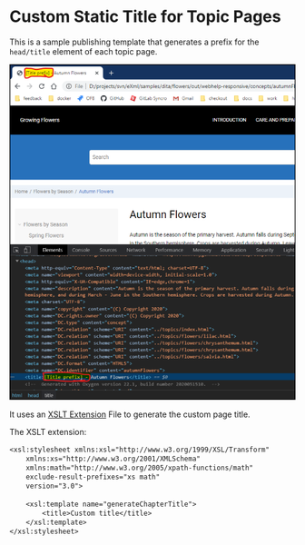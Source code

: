 # Custom Static Title for Topic Pages

This is a sample publishing template that generates a prefix for the `head/title` element of each topic page.

![Output Sample](topic-page-title-prefix.png)

It uses an 
[XSLT Extension](https://www.oxygenxml.com/doc/versions/22.1/ug-webhelp-responsive/topics/whr-responsive-override-xslt-dita-xslt-import.html) File to generate the custom page title.

The XSLT extension:
```
<xsl:stylesheet xmlns:xsl="http://www.w3.org/1999/XSL/Transform"
    xmlns:xs="http://www.w3.org/2001/XMLSchema"
    xmlns:math="http://www.w3.org/2005/xpath-functions/math"
    exclude-result-prefixes="xs math"
    version="3.0">
    
    <xsl:template name="generateChapterTitle">
        <title>Custom title</title>
    </xsl:template>
</xsl:stylesheet>
```


